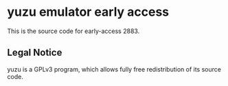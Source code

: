yuzu emulator early access
=============

This is the source code for early-access 2883.

## Legal Notice

yuzu is a GPLv3 program, which allows fully free redistribution of its source code.